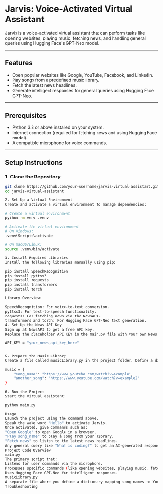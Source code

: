 # Jarvis: Voice-Activated Virtual Assistant

Jarvis is a voice-activated virtual assistant that can perform tasks like opening websites, playing music, fetching news, and handling general queries using Hugging Face's GPT-Neo model.

---

## Features
- Open popular websites like Google, YouTube, Facebook, and LinkedIn.
- Play songs from a predefined music library.
- Fetch the latest news headlines.
- Generate intelligent responses for general queries using Hugging Face GPT-Neo.

---

## Prerequisites
- Python 3.8 or above installed on your system.
- Internet connection (required for fetching news and using Hugging Face model).
- A compatible microphone for voice commands.

---

## Setup Instructions

### 1. Clone the Repository
```bash
git clone https://github.com/your-username/jarvis-virtual-assistant.git
cd jarvis-virtual-assistant

2. Set Up a Virtual Environment
Create and activate a virtual environment to manage dependencies:

# Create a virtual environment
python -m venv .venv

# Activate the virtual environment
# On Windows:
.venv\Scripts\activate

# On macOS/Linux:
source .venv/bin/activate

3. Install Required Libraries
Install the following libraries manually using pip:

pip install SpeechRecognition
pip install pyttsx3
pip install requests
pip install transformers
pip install torch

Library Overview:

SpeechRecognition: For voice-to-text conversion.
pyttsx3: For text-to-speech functionality.
requests: For fetching news via the NewsAPI.
transformers and torch: For Hugging Face GPT-Neo text generation.
4. Set Up the News API Key
Sign up at NewsAPI to get a free API key.
Replace the placeholder API_KEY in the main.py file with your own News API key:

API_KEY = "your_news_api_key_here"


5. Prepare the Music Library
Create a file called musicLibrary.py in the project folder. Define a dictionary with song names as keys and YouTube links as values:

music = {
    "song_name": "https://www.youtube.com/watch?v=example",
    "another_song": "https://www.youtube.com/watch?v=example2"
}

6. Run the Project
Start the virtual assistant:

python main.py

Usage
Launch the project using the command above.
Speak the wake word "Hello" to activate Jarvis.
Once activated, give commands such as:
"Open Google" to open Google in a browser.
"Play song_name" to play a song from your library.
"Fetch news" to listen to the latest news headlines.
Any general query like "What is coding?" to get an AI-generated response.
Project Code Overview
main.py
The primary script that:
Listens for user commands via the microphone.
Processes specific commands (like opening websites, playing music, fetching news).
Uses Hugging Face GPT-Neo for intelligent responses.
musicLibrary.py
A separate file where you define a dictionary mapping song names to YouTube URLs.
Troubleshooting
